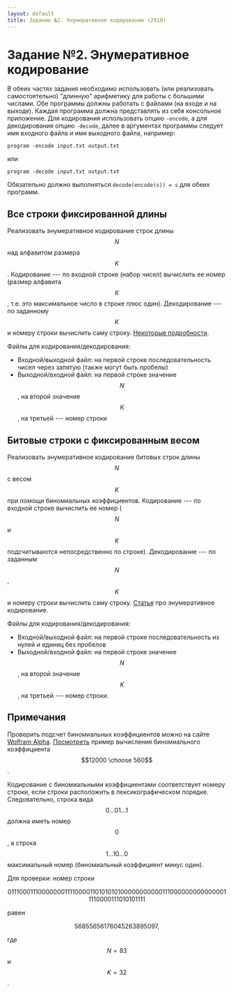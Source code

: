 ```yaml
---
layout: default
title: Задание №2. Энумеративное кодирование (2010)
---
```


# Задание №2. Энумеративное кодирование

В обеих частях задания необходимо использовать (или реализовать самостоятельно) "длинную" арифметику для работы с большими числами. Обе программы должны работать с файлами (на входе и на выходе). Каждая программа должна представлять из себя консольное приложение. Для кодирования использовать опцию `-encode`, а для декодирования опцию `-decode`, далее в аргументах программы следует имя входного файла и имя выходного файла, например:

```
program -encode input.txt output.txt
```

или

```
program -decode input.txt output.txt
```

Обязательно должно выполняться `decode(encode(s)) = s` для обеих программ.

## Все строки фиксированной длины

Реализовать энумеративное кодирование строк длины $$N$$ над алфавитом размера $$K$$. Кодирование --- по входной строке (набор чисел) вычислить ее номер (размер алфавита $$К$$, т.е. это максимальное число в строке плюс один).
Декодирование --- по заданному $$K$$ и номеру строки вычислить саму строку. [Некоторые подробности][polynom].

Файлы для кодирования/декодирования:

* Входной/выходной файл: на первой строке последовательность чисел через
запятую (также могут быть пробелы)
* Выходной/входной файл: на первой строке значение $$N$$, на второй значение
 $$K$$, на третьей --- номер строки

## Битовые строки с фиксированным весом

Реализовать энумеративное кодирование битовых строк длины $$N$$ c весом $$K$$ при помощи биномиальных коэффициентов. Кодирование --- по входной строке вычислить ее номер ($$N$$ и $$K$$ подсчитываются непосредственно по строке).
Декодирование --- по заданным $$N$$, $$K$$ и номеру строки вычислить саму строку. [Статья][cover] про энумеративное кодирование.

Файлы для кодирования/декодирования:

* Входной/выходной файл: на первой строке последовательность из нулей и единиц без пробелов
* Выходной/входной файл: на первой строке значение $$N$$, на второй значение $$K$$, на третьей --- номер строки.

## Примечания

Проверить подсчет биномиальных коэффициентов можно на сайте [Wolfram Alpha][wolfram]. [Посмотреть][binomial] пример вычисления биномиального коэффициента $$12000  \choose 560$$.

Кодирование с биномиальными коэффициентами соответствует номеру строки, если строки расположить в лексикографическом порядке. Следовательно, строка вида $$0 \ldots 01 \ldots 1$$ должна иметь номер $$0$$, а строка $$1...10...0$$ максимальный номер (биномиальный коэффициент минус один).

Для проверки: номер строки

$$
01110001110000000111100001101010101000000000001110000000000000011110000111010101111
$$

равен

$$
56855656176045263895097,
$$

где $$N=83$$ и $$K=32$$.

[polynom]: {{site.baseurl}}/theory/polynom-coding/
[wolfram]: http://www.wolframalpha.com/
[cover]: http://www-isl.stanford.edu/people/cover/papers/transIT/0073cove.pdf
[binomial]: http://www.wolframalpha.com/input/?i=12000+chose+560
